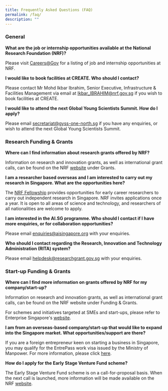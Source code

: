 ```yaml
---
title: Frequently Asked Questions (FAQ)
permalink: /faq/
description: ""
---
```

### General

**What are the job or internship opportunities available at the National Research Foundation (NRF)?** 

Please visit [Careers@Gov](http://careers.pageuppeople.com/688/cwlive/en/filter/?=&search-keyword=&brand=national%20research%20foundation&job-mail-subscribe-privacy=agree) for a listing of job and internship opportunities at NRF.   
  
**I would like to book facilities at CREATE. Who should I contact?**

Please contact Mr Mohd Ikbar Ibrahim, Senior Executive, Infrastructure & Facilities Management via email at [Ikbar\_IBRAHIM@nrf.gov.sg](mailto:Ikbar_IBRAHIM@nrf.gov.sg) if you wish to book facilities at CREATE.   
  
**I would like to attend the next Global Young Scientists Summit. How do I apply?** 

Please email [secretariat@gyss-one-north.sg](mailto:secretariat@gyss-one-north.sg) if you have any enquiries, or wish to attend the next Global Young Scientists Summit.  

### Research Funding & Grants

**Where can I find information about research grants offered by NRF?**

Information on research and innovation grants, as well as international grant calls, can be found on the NRF [website](https://www.nrf.gov.sg/) under Grants.   
  
**I am a researcher based overseas and I am interested to carry out my research in Singapore. What are the opportunities here?**

The [NRF Fellowship](https://www.nrf.gov.sg/grants/nrff/) provides opportunities for early career researchers to carry out independent research in Singapore. NRF invites applications once a year. It is open to all areas of science and technology, and researchers of all nationalities are welcome to apply.
  
**I am interested in the AI.SG programme. Who should I contact if I have more enquiries, or for collaboration opportunities?**

Please email [enquiries@aisingapore.org](mailto:enquiries@aisingapore.org) with your enquiries.   
  
**Who should I contact regarding the Research, Innovation and Technology Administration (RITA) system?**

Please email [helpdesk@researchgrant.gov.sg](mailto:) with your enquiries.

  

### Start-up Funding & Grants

**Where can I find more information on grants offered by NRF for my company/start-up?**

Information on research and innovation grants, as well as international grant calls, can be found on the NRF website under Funding & Grants.
  
For schemes and initiatives targeted at SMEs and start-ups, please refer to Enterprise Singapore's [website](https://www.enterprisesg.gov.sg/financial-assistance/grants).  
  
**I am from an overseas-based company/start-up that would like to expand into the Singapore market. What opportunities/support are there?**

If you are a foreign entrepreneur keen on starting a business in Singapore, you may qualify for the EntrePass work visa issued by the Ministry of Manpower. For more information, please click [here](https://www.mom.gov.sg/passes-and-permits/entrepass).  
  
**How do I apply for the Early Stage Venture Fund scheme?**

The Early Stage Venture Fund scheme is on a call-for-proposal basis. When the next call is launched, more information will be made available on the NRF [website](https://www.nrf.gov.sg/).